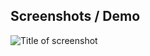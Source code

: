 ## Screenshots / Demo

![Title of screenshot](http://cl.ly/MUlA/Screen%20Shot%202013-01-28%20at%20Jan%2028%207.20.38%20PM.png)